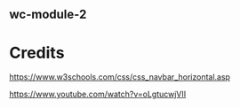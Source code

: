 ## wc-module-2





# Credits

https://www.w3schools.com/css/css_navbar_horizontal.asp

https://www.youtube.com/watch?v=oLgtucwjVII
